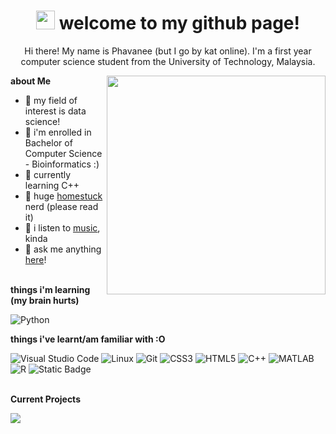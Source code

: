 <h1 align = "center">
  <img src="https://media.giphy.com/media/Jo75g5HXkwpESvld1E/giphy.gif" width="30" height="30" frameBorder="0"/>
  welcome to my github page!
</h1>

<p align="center"> Hi there! My name is Phavanee (but I go by kat online). I'm a first year computer science student from the University of Technology, Malaysia. </p>

<!-- <img align="right" src="https://i.redd.it/r2t5b3qjmp8a1.jpg" height="350"/> cat picture that won't be appreciated-->
<img align="right" src="https://media.giphy.com/media/Jo75g5HXkwpESvld1E/giphy.gif" height="350" frameBorder="0"/>

**about Me**  
- 👀 my field of interest is data science!
- 🧬 i'm enrolled in Bachelor of Computer Science - Bioinformatics :)
- 🌱 currently learning C++
- 📔 huge <a href="https://www.homestuck.com/story">homestuck</a> nerd (please read it)
- 🎸 i listen to <a href="https://www.last.fm/user/katriya0972">music</a>, kinda
- 🐳 ask me anything <a href = "https://halfanowl.tumblr.com/ask">here</a>!
<br><br>

**things i'm learning (my brain hurts)**    

![Python](https://img.shields.io/badge/python%20-%20black?style=for-the-badge&logo=python&color=white)    


**things i've learnt/am familiar with :O**    

![Visual Studio Code](https://img.shields.io/badge/VSCode-007ACC?logo=visualstudiocode&logoColor=white&style=for-the-badge)
![Linux](https://img.shields.io/badge/Linux-FCC624?logo=Linux&logoColor=black&style=for-the-badge)
![Git](https://img.shields.io/badge/Git-white?style=for-the-badge&logo=git)
![CSS3](https://img.shields.io/badge/CSS3-1572B6?style=for-the-badge&logo=css3&logoColor=white)
![HTML5](https://img.shields.io/badge/HTML5-E34F26?style=for-the-badge&logo=html5&logoColor=white)
![C++](https://img.shields.io/badge/C++-00599C?logo=cplusplus&logoColor=white&style=for-the-badge)
![MATLAB](https://img.shields.io/badge/MATLAB%20-%20orange?style=for-the-badge&logo=matlab)
![R](https://img.shields.io/badge/R%20-%20blue?style=for-the-badge&logo=r)
![Static Badge](https://img.shields.io/badge/BASH%20-%20purple?style=for-the-badge&logo=gnubash&logoColor=white)    
<br>

**Current Projects**     

<a href="https://github.com/Phavanee/Technology-and-Information-Systems">
  <img align="center" src="https://github-readme-stats.vercel.app/api/pin/?username=phavanee&repo=Technology-and-Information-Systems&theme=transparent">
</a>
<br><br><br>

  
<!---
phavanee/phavanee is a ✨ special ✨ repository because its `README.md` (this file) appears on your GitHub profile.
You can click the Preview link to take a look at your changes.
--->
